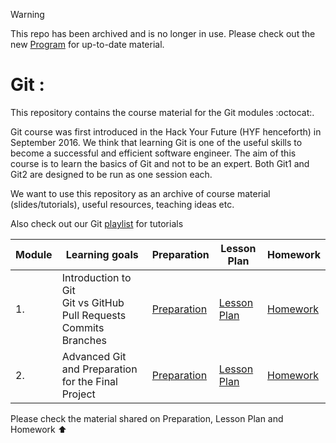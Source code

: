 > [!WARNING]  
> This repo has been archived and is no longer in use. Please check out the new [Program](https://github.com/HackYourFuture-CPH/program) for up-to-date material.

# Git :
This repository contains the course material for the Git modules :octocat:.

Git course was first introduced in the Hack Your Future (HYF henceforth) in September 2016. We think that learning Git is one of the useful skills to become a successful and efficient software engineer. The aim of this course is to learn the basics of Git and not to be an expert. Both Git1 and Git2 are designed to be run as one session each.

We want to use this repository as an archive of course material (slides/tutorials), useful resources, teaching ideas etc.

Also check out our Git [playlist](https://www.youtube.com/playlist?list=PLVYDhqbgYpYUGxRdtQdYVE5Q8h3bt6SIA) for tutorials

| Module | Learning goals | Preparation | Lesson Plan | Homework |
| ---- | ----- | ---- |----------|--------|
| 1. |  Introduction to Git <br> Git vs GitHub <br> Pull Requests <br> Commits <br> Branches  | [Preparation](/Git1/preparation.md) | [Lesson Plan](/Git1/lesson_plan.md) | [Homework](/Git1/homework.md) |
| 2. |  Advanced Git and Preparation for the Final Project | [Preparation](/Git2/preparation.md) | [Lesson Plan](/Git2/lesson_plan.md) | [Homework](/Git2/homework.md) |

Please check the material shared on Preparation, Lesson Plan and Homework ⬆️ 
